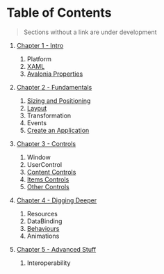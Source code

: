 # Table of Contents

> Sections without a link are under development

1. [Chapter 1 - Intro](./Chapter-1/1_0_Intro.md)
   1. Platform
   2. [XAML](./Chapter-1/1_2_XAML.md)
   3. [Avalonia Properties](./Chapter-1/1_3_Avalonia_Properties.md)

2. [Chapter 2 - Fundamentals](./Chapter-2/2_0_Fundamentals.md)
   1. [Sizing and Positioning](./Chapter-2/2_1_SizingPositioning.md)
   2. [Layout](./Chapter-2/2_2_Layout.md)
   3. Transformation
   4. Events
   5. [Create an Application](./Chapter-2/2_5_CreateApplication.md)

3. [Chapter 3 - Controls](./Chapter-3/3_0_Controls.md)
   1. Window
   2. UserControl
   3. [Content Controls](./Chapter-3/3_3_ContentControls.md)
   4. [Items Controls](./Chapter-3/3_4_ItemsControls.md)
   5. [Other Controls](./Chapter-3/3_5_OtherControls.md)

4. [Chapter 4 - Digging Deeper](./Chapter-4/4_0_DiggingDeeper.md)
   1. Resources
   2. DataBinding
   3. [Behaviours](./Chapter-4/4_3_Behaviours.md)
   4. Animations

5. [Chapter 5 - Advanced Stuff](./Chapter-5/5_0_AdvancedStuff.md)
   1. Interoperability